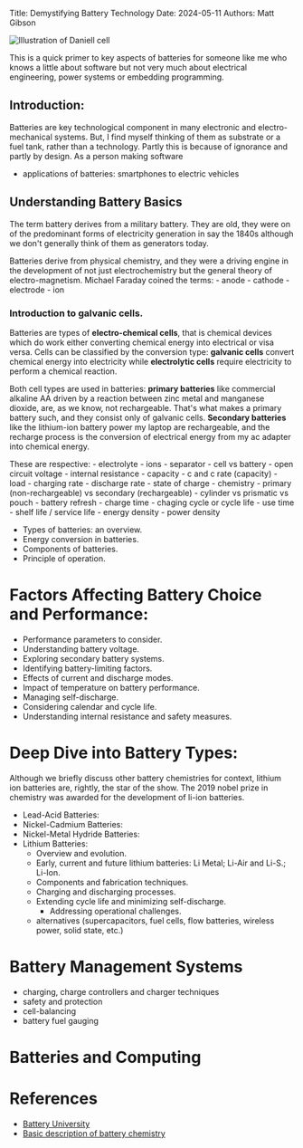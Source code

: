 Title: Demystifying Battery Technology
Date: 2024-05-11
Authors: Matt Gibson

![Illustration of Daniell cell]({attach}../images/daniell_cell.png)

This is a quick primer to key aspects of batteries for someone like me who knows a little about software but not very much about electrical engineering, power systems or embedding programming. 

## Introduction:

Batteries are key technological component in many electronic and electro-mechanical systems. But, I find myself thinking of them as substrate or a fuel tank, rather than a technology. Partly this is because of ignorance and partly by design.
As a person making software 
* applications of batteries: smartphones to electric vehicles

## Understanding Battery Basics

The term battery derives from a military battery. They are old, they were on of the predominant forms of electricity generation in say the 1840s although we don't generally think of them as generators today. 

Batteries derive from physical chemistry, and they were a driving engine in the development of not just electrochemistry but the general theory of electro-magnetism. Michael Faraday coined the terms: 
    - anode
    - cathode
    - electrode 
    - ion

### Introduction to galvanic cells.

Batteries are types of **electro-chemical cells**, that is chemical devices which do work either converting chemical energy into electrical or visa versa. Cells can be classified by the conversion type: **galvanic cells** convert chemical energy into electricity while **electrolytic cells** require electricity to perform a chemical reaction. 

Both cell types are used in batteries: **primary batteries** like commercial alkaline AA driven by a reaction between zinc metal and manganese dioxide, are, as we know, not rechargeable. That's what makes a primary battery such, and they consist only of galvanic cells. **Secondary batteries** like the  lithium-ion battery power my laptop are rechargeable, and the recharge process is the conversion of electrical energy from my ac adapter into chemical energy.  


These are respective:
    - electrolyte
        - ions
        - separator
    - cell vs battery
    - open circuit voltage
    - internal resistance
    - capacity
    - c and c rate (capacity)
    - load
    - charging rate
    - discharge rate 
    - state of charge
    - chemistry 
    - primary (non-rechargeable) vs secondary (rechargeable)
    - cylinder vs prismatic vs pouch
    - battery refresh
    - charge time
    - chaging cycle or cycle life
    - use time
    - shelf life / service life
    - energy density
    - power density



* Types of batteries: an overview.
* Energy conversion in batteries.
* Components of batteries.
* Principle of operation.

# Factors Affecting Battery Choice and Performance:

* Performance parameters to consider.
* Understanding battery voltage.
* Exploring secondary battery systems.
* Identifying battery-limiting factors.
* Effects of current and discharge modes.
* Impact of temperature on battery performance.
* Managing self-discharge.
* Considering calendar and cycle life.
* Understanding internal resistance and safety measures.

# Deep Dive into Battery Types:

Although we briefly discuss other battery chemistries for context, lithium ion batteries are, rightly, the star of the show. The 2019 nobel prize in chemistry was awarded for the development of li-ion batteries. 

* Lead-Acid Batteries:
* Nickel-Cadmium Batteries:
* Nickel-Metal Hydride Batteries:
* Lithium Batteries:
    - Overview and evolution.
    - Early, current and future lithium batteries: 
     Li Metal; Li-Air and Li-S.;  Li-Ion.
    - Components and fabrication techniques.
    - Charging and discharging processes.
    - Extending cycle life and minimizing self-discharge.
        - Addressing operational challenges.
    * alternatives (supercapacitors, fuel cells, flow batteries, wireless power, solid state, etc.)

# Battery Management Systems

- charging, charge controllers and charger techniques
- safety and protection
- cell-balancing
- battery fuel gauging

# Batteries and Computing

# References

* [Battery University](https://batteryuniversity.com/)
* [Basic description of battery chemistry](https://chem.libretexts.org/Courses/University_of_Arkansas_Little_Rock/Chem_1403%3A_General_Chemistry_2/Text/19%3A_Electron_Transfer_Reactions/19.03%3A_Electrochemical_Cells)
